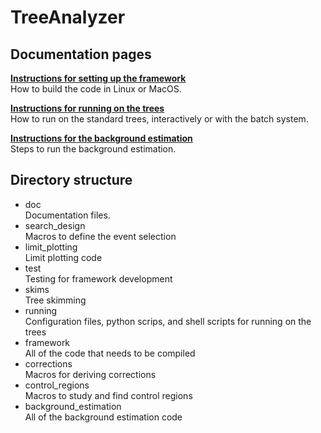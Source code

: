 # TreeAnalyzer

## Documentation pages
[__Instructions for setting up the framework__](docs/settingUpTheFramework.md)  
How to build the code in Linux or MacOS.  
 
[__Instructions for running on the trees__](docs/runningInTheFramework.md)  
How to run on the standard trees, interactively or with the batch system. 

[__Instructions for the background estimation__](docs/backgroundEstimation.md)  
Steps to run the background estimation.

## Directory structure

* doc  
  Documentation files. 
* search_design  
  Macros to define the event selection  
* limit_plotting  
  Limit plotting code
* test  
  Testing for framework development
* skims  
  Tree skimming
* running  
  Configuration files, python scrips, and shell scripts for running on the trees
* framework  
  All of the code that needs to be compiled
* corrections  
  Macros for deriving corrections
* control_regions  
  Macros to study and find control regions
* background_estimation  
  All of the background estimation code
